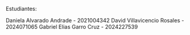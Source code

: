 Estudiantes: 

Daniela Alvarado Andrade - 2021004342
David Villavicencio Rosales - 2024071065
Gabriel Elias Garro Cruz - 2024227539
